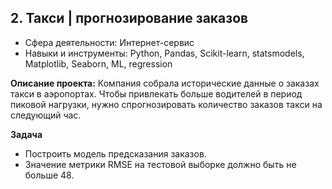 ## 2. Такси | прогнозирование заказов

- Сфера деятельности: Интернет-сервис
- Навыки и инструменты: Python, Pandas, Scikit-learn, statsmodels, Matplotlib, Seaborn, ML, regression

**Описание проекта:**
Компания собрала исторические данные о заказах такси в аэропортах. Чтобы привлекать больше водителей в период пиковой нагрузки, нужно спрогнозировать количество заказов такси на следующий час. 

**Задача**
- Построить модель предсказания заказов.
- Значение метрики RMSE на тестовой выборке должно быть не больше 48.
